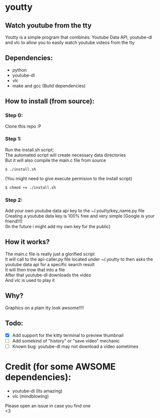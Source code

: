# youtty
## Watch youtube from the tty
Youtty is a simple program that combines: Youtube Data API, youtube-dl and vlc to allow you to easily watch youtube videos from the tty  
## Dependencies:  
- python  
- youtube-dl  
- vlc  
- make and gcc (Build dependencies)  
## How to install (from source):
### Step 0:
Clone this repo :P  
### Step 1:
Run the install.sh script;  
The automated script will create necessary data directories  
But it will also compile the main.c file from source
```
$ ./install.sh  
```
(You might need to give execute permision to the install script)
```
$ chmod +x ./install.sh  
```
### Step 2:
Add your own youtube data api key to the ~/.youtty/key_name.py file  
Creating a youtube data key is 100% free and very simple (Google is your friend!!!)  
(In the future i might add my own key for the public)  
## How it works?
The main.c file is really just a glorified script  
It will call to the api-caller.py file located under ~/.youtty to then asks the youtube data api for a specific search result  
It will then trow that into a file  
After that youtube-dl downloads the video  
And vlc is used to play it  
## Why?
Graphics on a plain tty look awsome!!!!  
## Todo:
- [X] Add support for the kitty terminal to preview thumbnail
- [ ] Add somekind of "history" or "save video" mechanic
- [ ] Known bug: youtube-dl may not download a video sometimes
# Credit (for some AWSOME dependencies):
- youtube-dl (Its amazing)
- vlc (mindblowing)
  
Please open an issue in case you find one  
<3  